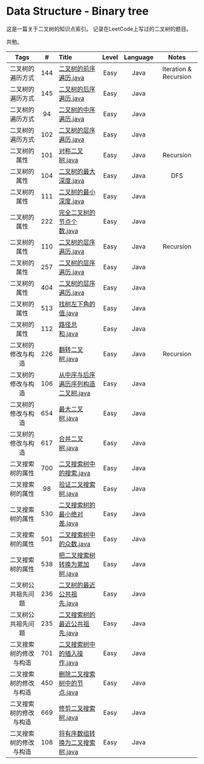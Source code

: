# Data Structure - Binary tree

这是一篇关于二叉树的知识点索引。
记录在LeetCode上写过的二叉树的题目。

共勉。


|      Tags     |  #  |     Title    | Level  | Language  |   Notes   |
|:-------------:|:---:|:-------------|:------:|:---------:|:---------:|
|二叉树的遍历方式|144|[二叉树的前序遍历.java](https://github.com/AaronPhantomhive/LeetCode/blob/master/Data%20Structure/Binary%20tree/144.%20%E4%BA%8C%E5%8F%89%E6%A0%91%E7%9A%84%E5%89%8D%E5%BA%8F%E9%81%8D%E5%8E%86.java)|Easy|Java|Iteration & Recursion|
|二叉树的遍历方式|145|[二叉树的后序遍历.java](https://github.com/AaronPhantomhive/LeetCode/blob/master/Java/1.%20Two%20Sum.java)|Easy|Java||
|二叉树的遍历方式|94|[二叉树的中序遍历.java](https://github.com/AaronPhantomhive/LeetCode/blob/master/Java/1.%20Two%20Sum.java)|Easy|Java||
|二叉树的遍历方式|102|[二叉树的层序遍历.java](https://github.com/AaronPhantomhive/LeetCode/blob/master/Java/1.%20Two%20Sum.java)|Easy|Java||
|二叉树的属性|101|[对称二叉树.java](https://github.com/AaronPhantomhive/LeetCode/blob/master/Data%20Structure/Binary%20tree/101.%20%E5%AF%B9%E7%A7%B0%E4%BA%8C%E5%8F%89%E6%A0%91.java)|Easy|Java|Recursion|
|二叉树的属性|104|[二叉树的最大深度.java](https://github.com/AaronPhantomhive/LeetCode/blob/master/Data%20Structure/Binary%20tree/104.%20%E4%BA%8C%E5%8F%89%E6%A0%91%E7%9A%84%E6%9C%80%E5%A4%A7%E6%B7%B1%E5%BA%A6.java)|Easy|Java|DFS|
|二叉树的属性|111|[二叉树的最小深度.java](https://github.com/AaronPhantomhive/LeetCode/blob/master/Java/1.%20Two%20Sum.java)|Easy|Java||
|二叉树的属性|222|[完全二叉树的节点个数.java](https://github.com/AaronPhantomhive/LeetCode/blob/master/Java/1.%20Two%20Sum.java)|Easy|Java||
|二叉树的属性|110|[二叉树的层序遍历.java](https://github.com/AaronPhantomhive/LeetCode/blob/master/Data%20Structure/Binary%20tree/104.%20%E4%BA%8C%E5%8F%89%E6%A0%91%E7%9A%84%E6%9C%80%E5%A4%A7%E6%B7%B1%E5%BA%A6.java)|Easy|Java|Recursion|
|二叉树的属性|257|[二叉树的层序遍历.java](https://github.com/AaronPhantomhive/LeetCode/blob/master/Java/1.%20Two%20Sum.java)|Easy|Java||
|二叉树的属性|404|[二叉树的层序遍历.java](https://github.com/AaronPhantomhive/LeetCode/blob/master/Java/1.%20Two%20Sum.java)|Easy|Java||
|二叉树的属性|513|[找树左下角的值.java](https://github.com/AaronPhantomhive/LeetCode/blob/master/Java/1.%20Two%20Sum.java)|Easy|Java||
|二叉树的属性|112|[路径总和.java](https://github.com/AaronPhantomhive/LeetCode/blob/master/Java/1.%20Two%20Sum.java)|Easy|Java||
|二叉树的修改与构造|226|[翻转二叉树.java](https://github.com/AaronPhantomhive/LeetCode/blob/master/Data%20Structure/Binary%20tree/226.%20%E7%BF%BB%E8%BD%AC%E4%BA%8C%E5%8F%89%E6%A0%91.java)|Easy|Java|Recursion|
|二叉树的修改与构造|106|[从中序与后序遍历序列构造二叉树.java](https://github.com/AaronPhantomhive/LeetCode/blob/master/Java/1.%20Two%20Sum.java)|Easy|Java||
|二叉树的修改与构造|654|[最大二叉树.java](https://github.com/AaronPhantomhive/LeetCode/blob/master/Java/1.%20Two%20Sum.java)|Easy|Java||
|二叉树的修改与构造|617|[合并二叉树.java](https://github.com/AaronPhantomhive/LeetCode/blob/master/Java/1.%20Two%20Sum.java)|Easy|Java||
|二叉搜索树的属性|700|[二叉搜索树中的搜索.java](https://github.com/AaronPhantomhive/LeetCode/blob/master/Java/1.%20Two%20Sum.java)|Easy|Java||
|二叉搜索树的属性|98|[验证二叉搜索树.java](https://github.com/AaronPhantomhive/LeetCode/blob/master/Java/1.%20Two%20Sum.java)|Easy|Java||
|二叉搜索树的属性|530|[二叉搜索树的最小绝对差.java](https://github.com/AaronPhantomhive/LeetCode/blob/master/Java/1.%20Two%20Sum.java)|Easy|Java||
|二叉搜索树的属性|501|[二叉搜索树中的众数.java](https://github.com/AaronPhantomhive/LeetCode/blob/master/Java/1.%20Two%20Sum.java)|Easy|Java||
|二叉搜索树的属性|538|[把二叉搜索树转换为累加树.java](https://github.com/AaronPhantomhive/LeetCode/blob/master/Java/1.%20Two%20Sum.java)|Easy|Java||
|二叉树公共祖先问题|236|[二叉树的最近公共祖先.java](https://github.com/AaronPhantomhive/LeetCode/blob/master/Java/1.%20Two%20Sum.java)|Easy|Java||
|二叉树公共祖先问题|235|[二叉搜索树的最近公共祖先.java](https://github.com/AaronPhantomhive/LeetCode/blob/master/Java/1.%20Two%20Sum.java)|Easy|Java||
|二叉搜索树的修改与构造|701|[二叉搜索树中的插入操作.java](https://github.com/AaronPhantomhive/LeetCode/blob/master/Java/1.%20Two%20Sum.java)|Easy|Java||
|二叉搜索树的修改与构造|450|[删除二叉搜索树中的节点.java](https://github.com/AaronPhantomhive/LeetCode/blob/master/Java/1.%20Two%20Sum.java)|Easy|Java||
|二叉搜索树的修改与构造|669|[修剪二叉搜索树.java](https://github.com/AaronPhantomhive/LeetCode/blob/master/Java/1.%20Two%20Sum.java)|Easy|Java||
|二叉搜索树的修改与构造|108|[将有序数组转换为二叉搜索树.java](https://github.com/AaronPhantomhive/LeetCode/blob/master/Java/1.%20Two%20Sum.java)|Easy|Java||



